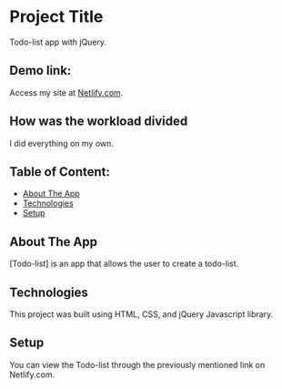 # Project Title 
Todo-list app with jQuery.

## Demo link:
Access my site at [Netlify.com](https://spontaneous-mandazi-2db351.netlify.app/).

## How was the workload divided
I did everything on my own. 

## Table of Content:
- [About The App](#about-the-app)
- [Technologies](#technologies)
- [Setup](#setup)

## About The App
[Todo-list] is an app that allows the user to create a todo-list.

## Technologies
This project was built using HTML, CSS, and jQuery Javascript library.

## Setup
You can view the Todo-list through the previously mentioned link on Netlify.com.
